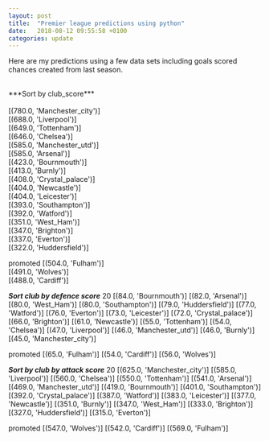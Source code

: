 ```yaml
---
layout: post
title:  "Premier league predictions using python"
date:   2018-08-12 09:55:58 +0100
categories: update
---
```


Here are my predictions using a few data sets including goals scored chances created from last season.

<br>
***Sort by club_score***<br>
<br>
[(780.0, 'Manchester_city')]<br>
[(688.0, 'Liverpool')]<br>
[(649.0, 'Tottenham')]<br>
[(646.0, 'Chelsea')]<br>
[(585.0, 'Manchester_utd')]<br>
[(585.0, 'Arsenal')]<br>
[(423.0, 'Bournmouth')]<br>
[(413.0, 'Burnly')]<br>
[(408.0, 'Crystal_palace')]<br>
[(404.0, 'Newcastle')]<br>
[(404.0, 'Leicester')]<br>
[(393.0, 'Southampton')]<br>
[(392.0, 'Watford')]<br>
[(351.0, 'West_Ham')]<br>
[(347.0, 'Brighton')]<br>
[(337.0, 'Everton')]<br>
[(322.0, 'Huddersfield')]<br>


promoted
[(504.0, 'Fulham')]<br>
[(491.0, 'Wolves')]<br>
[(488.0, 'Cardiff')]<br>

***Sort club by defence score***
20
[(84.0, 'Bournmouth')]
[(82.0, 'Arsenal')]
[(80.0, 'West_Ham')]
[(80.0, 'Southampton')]
[(79.0, 'Huddersfield')]
[(77.0, 'Watford')]
[(76.0, 'Everton')]
[(73.0, 'Leicester')]
[(72.0, 'Crystal_palace')]
[(66.0, 'Brighton')]
[(61.0, 'Newcastle')]
[(55.0, 'Tottenham')]
[(54.0, 'Chelsea')]
[(47.0, 'Liverpool')]
[(46.0, 'Manchester_utd')]
[(46.0, 'Burnly')]
[(45.0, 'Manchester_city')]



promoted
[(65.0, 'Fulham')]
[(54.0, 'Cardiff')]
[(56.0, 'Wolves')]

***Sort by club by attack score***
20
[(625.0, 'Manchester_city')]
[(585.0, 'Liverpool')]
[(560.0, 'Chelsea')]
[(550.0, 'Tottenham')]
[(541.0, 'Arsenal')]
[(469.0, 'Manchester_utd')]
[(419.0, 'Bournmouth')]
[(401.0, 'Southampton')]
[(392.0, 'Crystal_palace')]
[(387.0, 'Watford')]
[(383.0, 'Leicester')]
[(377.0, 'Newcastle')]
[(351.0, 'Burnly')]
[(347.0, 'West_Ham')]
[(333.0, 'Brighton')]
[(327.0, 'Huddersfield')]
[(315.0, 'Everton')]



promoted
[(547.0, 'Wolves')]
[(542.0, 'Cardiff')]
[(569.0, 'Fulham')]
